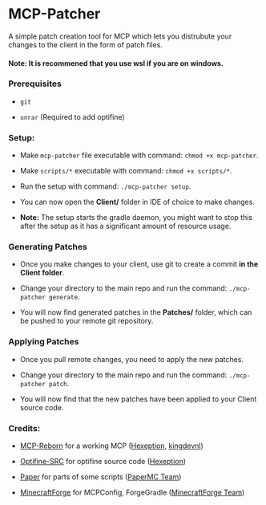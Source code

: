 # MCP-Patcher

 A simple patch creation tool for MCP which  lets you distrubute your changes to the client in the form of patch files.

#### Note: It is recommened that you use wsl if you are on windows.


### Prerequisites

- ``git``

- ``unrar`` (Required to add optifine)

### Setup:

- Make ``mcp-patcher`` file executable with command: ``chmod +x mcp-patcher``.

- Make ``scripts/*`` executable with command: ``chmod +x scripts/*``.

- Run the setup with command: ``./mcp-patcher setup``.

- You can now open the **Client/** folder in IDE of choice to make changes.

- **Note:** The setup starts the gradle daemon, you might want to stop this after the setup as it has a significant amount of resource usage.

### Generating Patches

- Once you make changes to your client, use git to create a commit **in the Client folder**.

- Change your directory to the main repo and run the command: ``./mcp-patcher generate``.

- You will now find generated patches in the **Patches/** folder, which can be pushed to your remote git repository.

### Applying Patches

- Once you pull remote changes, you need to apply the new patches.

- Change your directory to the main repo and run the command: ``./mcp-patcher patch``.

- You will now find that the new patches have been applied to your Client source code.

### Credits:

* [MCP-Reborn](https://github.com/Hexeption/MCP-Reborn) for a working MCP ([Hexeption](https://github.com/Hexeption), [kingdevnl](https://github.com/kingdevnl))

* [Optifine-SRC](https://github.com/Hexeption/Optifine-SRC) for optifine source code ([Hexeption](https://github.com/Hexeption))

* [Paper](https://github.com/PaperMC/Paper) for parts of some scripts ([PaperMC Team](https://github.com/PaperMC))

* [MinecraftForge](https://github.com/MinecraftForge/MinecraftForge) for MCPConfig, ForgeGradle ([MinecraftForge Team](https://github.com/MinecraftForge))

